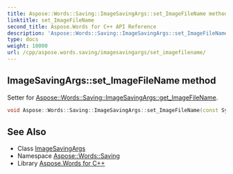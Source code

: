 ```yaml
---
title: Aspose::Words::Saving::ImageSavingArgs::set_ImageFileName method
linktitle: set_ImageFileName
second_title: Aspose.Words for C++ API Reference
description: 'Aspose::Words::Saving::ImageSavingArgs::set_ImageFileName method. Setter for Aspose::Words::Saving::ImageSavingArgs::get_ImageFileName in C++.'
type: docs
weight: 10000
url: /cpp/aspose.words.saving/imagesavingargs/set_imagefilename/
---
```

## ImageSavingArgs::set_ImageFileName method


Setter for [Aspose::Words::Saving::ImageSavingArgs::get_ImageFileName](../get_imagefilename/).

```cpp
void Aspose::Words::Saving::ImageSavingArgs::set_ImageFileName(const System::String &value)
```

## See Also

* Class [ImageSavingArgs](../)
* Namespace [Aspose::Words::Saving](../../)
* Library [Aspose.Words for C++](../../../)
